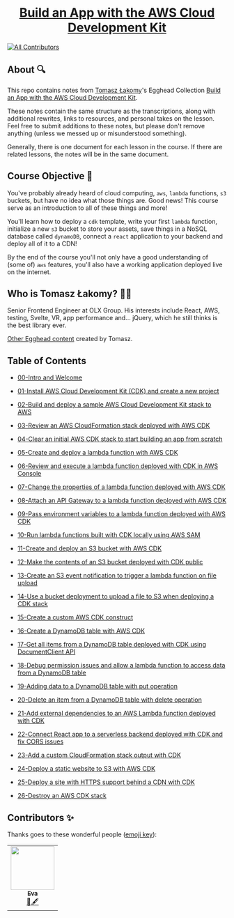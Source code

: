 <h1 align="center"><a href="https://egghead.io/lessons/aws-build-and-deploy-a-sample-aws-cloud-development-kit-stack-to-aws">Build an App with the AWS Cloud Development Kit</a></h1>

<p align="center">
<!-- ALL-CONTRIBUTORS-BADGE:START - Do not remove or modify this section -->

[![All Contributors](https://img.shields.io/badge/all_contributors-1-orange.svg?style=flat-square)](#contributors-)

<!-- ALL-CONTRIBUTORS-BADGE:END -->
</p>


## About 🔍

This repo contains notes from [Tomasz Łakomy](https://twitter.com/tlakomy)'s Egghead Collection [Build an App with the AWS Cloud Development Kit](https://egghead.io/lessons/aws-build-and-deploy-a-sample-aws-cloud-development-kit-stack-to-aws).

These notes contain the same structure as the transcriptions, along with additional rewrites, links to resources, and personal takes on the lesson. Feel free to submit additions to these notes, but please don't remove anything (unless we messed up or misunderstood something).

Generally, there is one document for each lesson in the course. If there are related lessons, the notes will be in the same document.

## Course Objective 💪

You've probably already heard of cloud computing, `aws`, `lambda` functions, `s3` buckets, but have no idea what those things are. Good news! This course serve as an introduction to all of these things and more!

You'll learn how to deploy a `cdk` template, write your first `lambda` function, initialize a new `s3` bucket to store your assets, save things in a NoSQL database called `dynamoDB`, connect a `react` application to your backend and deploy all of it to a CDN!

By the end of the course you'll not only have a good understanding of (some of) `aws` features, you'll also have a working application deployed live on the internet.

## Who is Tomasz Łakomy? 👨‍💻

Senior Frontend Engineer at OLX Group. His interests include React, AWS, testing, Svelte, VR, app performance and... jQuery, which he still thinks is the best library ever.

[Other Egghead content](https://egghead.io/instructors/tomasz-lakomy) created by Tomasz.

## Table of Contents

- [00-Intro and Welcome](00-intro-and-welcome.md)

- [01-Install AWS Cloud Development Kit (CDK) and create a new project](01-install-aws-cloud-development-kit-cdk-and-create-a-new-project.md)

- [02-Build and deploy a sample AWS Cloud Development Kit stack to AWS](02-build-and-deploy-a-sample-aws-cloud-development-kit-stack-to-aws.md)

- [03-Review an AWS CloudFormation stack deployed with AWS CDK](03-review-an-aws-cloud-formation-stack-deployed-with-aws-cdk.md)

- [04-Clear an initial AWS CDK stack to start building an app from scratch](04-clear-an-initial-aws-cdk-stack-to-start-building-an-app-from-scratch.md)

- [05-Create and deploy a lambda function with AWS CDK](05-create-and-deploy-a-lambda-function-with-aws-cdk.md)

- [06-Review and execute a lambda function deployed with CDK in AWS Console](06-review-and-execute-a-lambda-function-deployed-with-cdk-in-aws-console.md)

- [07-Change the properties of a lambda function deployed with AWS CDK](07-change-the-properties-of-a-lambda-function-deployed-with-aws-cdk.md)

- [08-Attach an API Gateway to a lambda function deployed with AWS CDK](08-attach-an-api-gateway-to-a-lambda-function-deployed-with-aws-cdk.md)

- [09-Pass environment variables to a lambda function deployed with AWS CDK](09-pass-environment-variables-to-a-lambda-function-deployed-with-aws-cdk.md)

- [10-Run lambda functions built with CDK locally using AWS SAM](10-run-lambda-functions-built-with-cdk-locally-using-aws-sam.md)

- [11-Create and deploy an S3 bucket with AWS CDK](11-create-and-deploy-an-s3-bucket-with-aws-cdk.md)

- [12-Make the contents of an S3 bucket deployed with CDK public](12-make-the-contents-of-an-s3-bucket-deployed-with-cdk-public.md)

- [13-Create an S3 event notification to trigger a lambda function on file upload](13-create-an-s3-event-notification-to-trigger-a-lambda-function-on-file-upload.md)

- [14-Use a bucket deployment to upload a file to S3 when deploying a CDK stack](14-use-a-bucket-deployment-to-upload-a-file-to-s3-when-deploying-a-cdk-stack.md)

- [15-Create a custom AWS CDK construct](15-create-a-custom-aws-cdk-construct.md)

- [16-Create a DynamoDB table with AWS CDK](16-create-a-dynamo-db-table-with-aws-cdk.md)

- [17-Get all items from a DynamoDB table deployed with CDK using DocumentClient API](17-get-all-items-from-a-dynamo-db-table-deployed-with-cdk-using-document-client-api.md)

- [18-Debug permission issues and allow a lambda function to access data from a DynamoDB table](18-debug-permission-issues-and-allow-a-lambda-function-to-access-data-from-a-dynamo-db-table.md)

- [19-Adding data to a DynamoDB table with put operation](19-adding-data-to-a-dynamo-db-table-with-put-operation.md)

- [20-Delete an item from a DynamoDB table with delete operation](20-delete-an-item-from-a-dynamo-db-table-with-delete-operation.md)

- [21-Add external dependencies to an AWS Lambda function deployed with CDK](21-add-external-dependencies-to-an-aws-lambda-function-deployed-with-cdk.md)

- [22-Connect React app to a serverless backend deployed with CDK and fix CORS issues](22-connect-react-app-to-a-serverless-backend-deployed-with-cdk-and-fix-cors-issues.md)

- [23-Add a custom CloudFormation stack output with CDK](23-add-a-custom-cloud-formation-stack-output-with-cdk.md)

- [24-Deploy a static website to S3 with AWS CDK](24-deploy-a-static-website-to-s3-with-aws-cdk.md)

- [25-Deploy a site with HTTPS support behind a CDN with CDK](25-deploy-a-site-with-https-support-behind-a-cdn-with-cdk.md)

- [26-Destroy an AWS CDK stack](26-destroy-an-aws-cdk-stack.md)


## Contributors ✨

Thanks goes to these wonderful people ([emoji key](https://allcontributors.org/docs/en/emoji-key)):

<table>
  <tr>
    <td align="center"><a href="https://github.com/edieblu"><img src="https://avatars0.githubusercontent.com/u/17270662?s=460&u=8d1a4d67576db0a3baa21fa5b2ecab811476da61&v=4" width="100px;" alt=""/><br /><sub><b>Eva</b></sub></a><br /><a href="#review-edieblu" title="Review">👀</a><a href="#content-edieblu" title="Content">🖋</a></td>
</table>